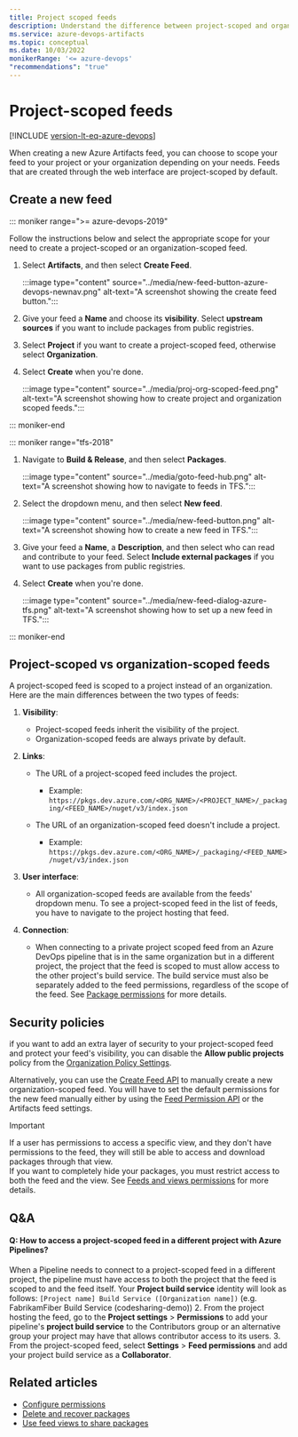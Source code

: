```yaml
---
title: Project scoped feeds
description: Understand the difference between project-scoped and organization-scoped feeds
ms.service: azure-devops-artifacts
ms.topic: conceptual
ms.date: 10/03/2022
monikerRange: '<= azure-devops'
"recommendations": "true"
---
```


# Project-scoped feeds

[!INCLUDE [version-lt-eq-azure-devops](../../includes/version-lt-eq-azure-devops.md)]

When creating a new Azure Artifacts feed, you can choose to scope your feed to your project or your organization depending on your needs. Feeds that are created through the web interface are project-scoped by default.

## Create a new feed

::: moniker range=">= azure-devops-2019"

Follow the instructions below and select the appropriate scope for your need to create a project-scoped or an organization-scoped feed.

1. Select **Artifacts**, and then select **Create Feed**.

    :::image type="content" source="../media/new-feed-button-azure-devops-newnav.png" alt-text="A screenshot showing the create feed button.":::

1. Give your feed a **Name** and choose its **visibility**. Select **upstream sources** if you want to include packages from public registries.

1. Select **Project** if you want to create a project-scoped feed, otherwise select **Organization**.

1. Select **Create** when you're done.

    :::image type="content" source="../media/proj-org-scoped-feed.png" alt-text="A screenshot showing how to create project and organization scoped feeds.":::

::: moniker-end

::: moniker range="tfs-2018"

1. Navigate to **Build & Release**, and then select **Packages**.

    :::image type="content" source="../media/goto-feed-hub.png" alt-text="A screenshot showing how to navigate to feeds in TFS.":::

1. Select the dropdown menu, and then select **New feed**.

    :::image type="content" source="../media/new-feed-button.png" alt-text="A screenshot showing how to create a new feed in TFS.":::

1. Give your feed a **Name**, a **Description**, and then select who can read and contribute to your feed. Select **Include external packages** if you want to use packages from public registries.

1. Select **Create** when you're done.

    :::image type="content" source="../media/new-feed-dialog-azure-tfs.png" alt-text="A screenshot showing how to set up a new feed in TFS.":::

::: moniker-end

## Project-scoped vs organization-scoped feeds

A project-scoped feed is scoped to a project instead of an organization. Here are the main differences between the two types of feeds:

1. **Visibility**:

    * Project-scoped feeds inherit the visibility of the project.
    * Organization-scoped feeds are always private by default.

1. **Links**:

    * The URL of a project-scoped feed includes the project.
        * Example: `https://pkgs.dev.azure.com/<ORG_NAME>/<PROJECT_NAME>/_packaging/<FEED_NAME>/nuget/v3/index.json`

    * The URL of an organization-scoped feed doesn't include a project.
        * Example: `https://pkgs.dev.azure.com/<ORG_NAME>/_packaging/<FEED_NAME>/nuget/v3/index.json`

1. **User interface**:
    * All organization-scoped feeds are available from the feeds' dropdown menu. To see a project-scoped feed in the list of feeds, you have to navigate to the project hosting that feed.

1. **Connection**:
    * When connecting to a private project scoped feed from an Azure DevOps pipeline that is in the same organization but in a different project, the project that the feed is scoped to must allow access to the other project's build service. The build service must also be separately added to the feed permissions, regardless of the scope of the feed. See [Package permissions](./feed-permissions.md#pipelines-permissions) for more details.

## Security policies

if you want to add an extra layer of security to your project-scoped feed and protect your feed's visibility, you can disable the **Allow public projects** policy from the [Organization Policy Settings](../../organizations/accounts/change-application-access-policies.md).

Alternatively, you can use the [Create Feed API](/rest/api/azure/devops/artifacts/feed%20%20management/create%20feed?view=azure-devops-rest-5.1&preserve-view=true) to manually create a new organization-scoped feed. You will have to set the default permissions for the new feed manually either by using the [Feed Permission API](/rest/api/azure/devops/artifacts/feed%20%20management/set%20feed%20permissions?view=azure-devops-rest-5.1&preserve-view=true) or the Artifacts feed settings.

> [!IMPORTANT]
> If a user has permissions to access a specific view, and they don't have permissions to the feed, they will still be able to access and download packages through that view.  
> If you want to completely hide your packages, you must restrict access to both the feed and the view. See [Feeds and views permissions](feed-permissions.md) for more details.

## Q&A

#### Q: How to access a project-scoped feed in a different project with Azure Pipelines?

When a Pipeline needs to connect to a project-scoped feed in a different project, the pipeline must have access to both the project that the feed is scoped to and the feed itself. Your **Project build service** identity will look as follows:
`[Project name] Build Service ([Organization name])` (e.g. FabrikamFiber Build Service (codesharing-demo))
2. From the project hosting the feed, go to the **Project settings** > **Permissions** to add your pipeline's **project build service** to the Contributors group or an alternative group your project may have that allows contributor access to its users.
3. From the project-scoped feed, select **Settings** > **Feed permissions** and add your project build service as a **Collaborator**.

## Related articles

- [Configure permissions](./feed-permissions.md)
- [Delete and recover packages](../how-to/delete-and-recover-packages.md)
- [Use feed views to share packages](./views.md)